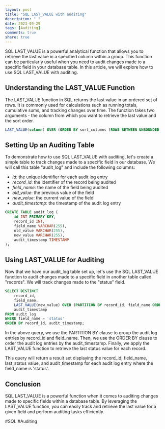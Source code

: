 ```yaml
---
layout: post
title: "SQL LAST_VALUE with auditing"
description: " "
date: 2023-09-29
tags: [Auditing]
comments: true
share: true
---
```


SQL LAST_VALUE is a powerful analytical function that allows you to retrieve the last value in a specified column within a group. This function can be particularly useful when you need to audit changes made to a specific field in your database table. In this article, we will explore how to use SQL LAST_VALUE with auditing.

## Understanding the LAST_VALUE Function

The LAST_VALUE function in SQL returns the last value in an ordered set of rows. It is commonly used for calculations such as running totals, cumulative sums, and tracking changes over time. The function takes two arguments - the column from which you want to retrieve the last value and the sort order.

```sql
LAST_VALUE(column) OVER (ORDER BY sort_columns [ROWS BETWEEN UNBOUNDED PRECEDING AND CURRENT ROW])
```

## Setting Up an Auditing Table

To demonstrate how to use SQL LAST_VALUE with auditing, let's create a simple table to track changes made to a specific field in our database. We will call this table "audit_log" and include the following columns:

- *id*: the unique identifier for each audit log entry
- *record_id*: the identifier of the record being audited
- *field_name*: the name of the field being audited
- *old_value*: the previous value of the field
- *new_value*: the current value of the field
- *audit_timestamp*: the timestamp of the audit log entry

```sql
CREATE TABLE audit_log (
    id INT PRIMARY KEY,
    record_id INT,
    field_name VARCHAR(255),
    old_value VARCHAR(255),
    new_value VARCHAR(255),
    audit_timestamp TIMESTAMP
);
```

## Using LAST_VALUE for Auditing

Now that we have our audit_log table set up, let's use the SQL LAST_VALUE function to audit changes made to a specific field in another table called "records". We will track changes made to the "status" field.

```sql
SELECT DISTINCT
    record_id,
    field_name,
    LAST_VALUE(new_value) OVER (PARTITION BY record_id, field_name ORDER BY audit_timestamp) AS last_status,
    audit_timestamp
FROM audit_log
WHERE field_name = 'status'
ORDER BY record_id, audit_timestamp;
```

In the above query, we use the PARTITION BY clause to group the audit log entries by record_id and field_name. Then, we use the ORDER BY clause to order the audit log entries by the audit_timestamp. Finally, we apply the LAST_VALUE function to retrieve the last status value for each record.

This query will return a result set displaying the record_id, field_name, last_status value, and audit_timestamp for each audit log entry where the field_name is 'status'.

## Conclusion

SQL LAST_VALUE is a powerful function when it comes to auditing changes made to specific fields within a database table. By leveraging the LAST_VALUE function, you can easily track and retrieve the last value for a given field and perform auditing tasks efficiently.

#SQL #Auditing